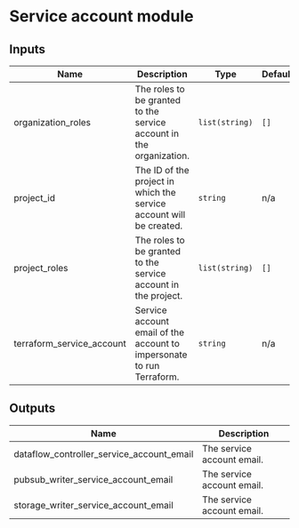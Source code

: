 # Service account module

<!-- BEGINNING OF PRE-COMMIT-TERRAFORM DOCS HOOK -->
## Inputs

| Name | Description | Type | Default | Required |
|------|-------------|------|---------|:--------:|
| organization\_roles | The roles to be granted to the service account in the organization. | `list(string)` | `[]` | no |
| project\_id | The ID of the project in which the service account will be created. | `string` | n/a | yes |
| project\_roles | The roles to be granted to the service account in the project. | `list(string)` | `[]` | no |
| terraform\_service\_account | Service account email of the account to impersonate to run Terraform. | `string` | n/a | yes |

## Outputs

| Name | Description |
|------|-------------|
| dataflow\_controller\_service\_account\_email | The service account email. |
| pubsub\_writer\_service\_account\_email | The service account email. |
| storage\_writer\_service\_account\_email | The service account email. |

<!-- END OF PRE-COMMIT-TERRAFORM DOCS HOOK -->
